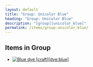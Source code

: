 ```yaml
---
layout: default
title: "Group: Unicolor Blue"
heading: "Group: Unicolor Blue"
description: "[group][unicolor_blue]"
permalink: /items/group-unicolor-blue/
---
```



## Items in Group

<ul class="list-items clearfix">
    <li><a href="{{site.baseurl}}/items/dye-blue/"><img src="{{site.baseurl}}/assets/img/items/textures/dye_blue.png" data-toggle="tooltip" title="Blue dye [craft][dye:blue]"></a></li>
</ul>
